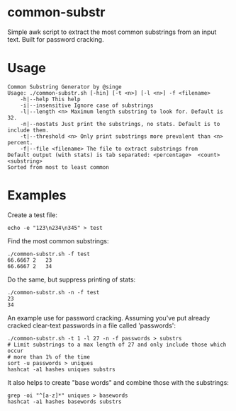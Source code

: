 # common-substr
Simple awk script to extract the most common substrings from an input text. Built for password cracking.

# Usage
```
Common Substring Generator by @singe
Usage: ./common-substr.sh [-hin] [-t <n>] [-l <n>] -f <filename>
	-h|--help This help
	-i|--insensitive Ignore case of substrings
	-l|--length <n> Maximum length substring to look for. Default is 32.
	-n|--nostats Just print the substrings, no stats. Default is to include them.
	-t|--threshold <n> Only print substrings more prevalent than <n> percent.
	-f|--file <filename> The file to extract substrings from
Default output (with stats) is tab separated: <percentage>	<count>	<substring>
Sorted from most to least common
```

# Examples

Create a test file:
```
echo -e "123\n234\n345" > test
```
Find the most common substrings:
```
./common-substr.sh -f test
66.6667	2	23
66.6667	2	34
```
Do the same, but suppress printing of stats:
```
./common-substr.sh -n -f test
23
34
```
An example use for password cracking. Assuming you've put already cracked clear-text passwords in a file called 'passwords':
```
./common-substr.sh -t 1 -l 27 -n -f passwords > substrs
# Limit substrings to a max length of 27 and only include those which occur
# more than 1% of the time
sort -u passwords > uniques
hashcat -a1 hashes uniques substrs 
```
It also helps to create "base words" and combine those with the substrings:
```
grep -oi "^[a-z]*" uniques > basewords
hashcat -a1 hashes basewords substrs
```
